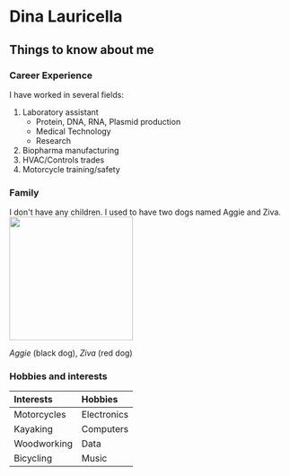 # Dina Lauricella

## Things to know about me

### Career Experience

I have worked in several fields:
1. Laboratory assistant
   - Protein, DNA, RNA, Plasmid production
   - Medical Technology
   - Research
2. Biopharma manufacturing
3. HVAC/Controls trades
4. Motorcycle training/safety

### Family

I don't have any children. I used to have two dogs named Aggie and Ziva.<br>
<img src="IMG_0566.jpg" width="220" /></br>
<!---
This is another way you could have also displayed the image. 
![Aggie(black dog) and Ziva(red dog)](IMG_0566.jpg) <br>
---->

*Aggie* (black dog), *Ziva* (red dog) <br>



### Hobbies and interests

| **Interests** | **Hobbies** |
|:--------------|:------------|
| Motorcycles   | Electronics |
| Kayaking      | Computers   |
| Woodworking   | Data        |
| Bicycling     | Music       |
